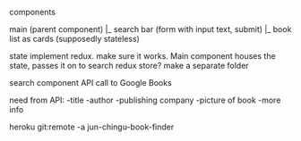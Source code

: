 components

main (parent component)
|_ search bar (form with input text, submit)
|_ book list as cards (supposedly stateless)



state
    implement redux. make sure it works.
    Main component houses the state, passes it on to search
    redux store? make a separate folder


search component
    API call to Google Books


need from API:
-title
-author
-publishing company
-picture of book
-more info

heroku git:remote -a jun-chingu-book-finder